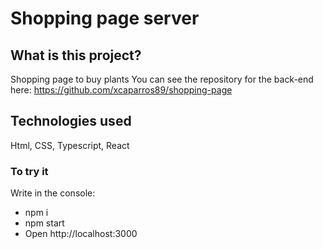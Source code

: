 # Shopping page server

## What is this project?

Shopping page to buy plants
You can see the repository for the back-end here: https://github.com/xcaparros89/shopping-page

## Technologies used

Html, CSS, Typescript, React

### To try it

Write in the console:
- npm i
- npm start
- Open http://localhost:3000
